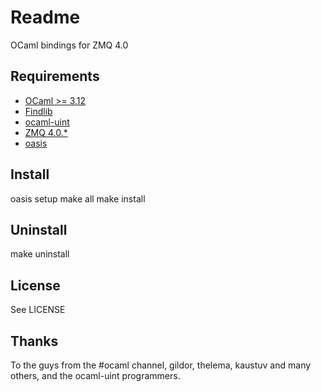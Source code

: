 Readme
======

OCaml bindings for ZMQ 4.0

Requirements
------------
* [OCaml >= 3.12](http://caml.inria.fr/)
* [Findlib](http://projects.camlcity.org/projects/findlib.html)
* [ocaml-uint](https://github.com/andrenth/ocaml-uint)
* [ZMQ 4.0.*](http://www.zeromq.org/intro:get-the-software)
* [oasis](http://oasis.forge.ocamlcore.org/)

Install
-------
oasis setup
make all
make install

Uninstall
---------
make uninstall

License
-------
See LICENSE

Thanks
------
To the guys from the #ocaml channel, gildor, thelema, kaustuv and many others, and the ocaml-uint programmers.
